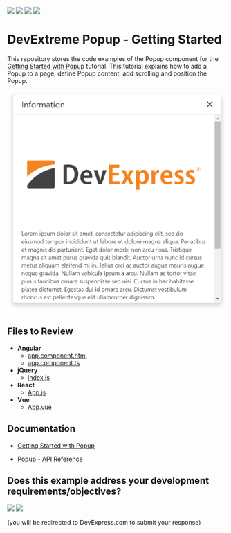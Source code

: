 <!-- default badges list -->
![](https://img.shields.io/endpoint?url=https://codecentral.devexpress.com/api/v1/VersionRange/355513332/23.1.3%2B)
[![](https://img.shields.io/badge/Open_in_DevExpress_Support_Center-FF7200?style=flat-square&logo=DevExpress&logoColor=white)](https://supportcenter.devexpress.com/ticket/details/T988263)
[![](https://img.shields.io/badge/📖_How_to_use_DevExpress_Examples-e9f6fc?style=flat-square)](https://docs.devexpress.com/GeneralInformation/403183)
[![](https://img.shields.io/badge/💬_Leave_Feedback-feecdd?style=flat-square)](#does-this-example-address-your-development-requirementsobjectives)
<!-- default badges end -->
# DevExtreme Popup - Getting Started

This repository stores the code examples of the Popup component for the [Getting Started with Popup](https://js.devexpress.com/Documentation/Guide/UI_Components/Popup/Getting_Started_with_Popup/) tutorial. This tutorial explains how to add a Popup to a page, define Popup content, add scrolling and position the Popup.

<div align="center"><img src="./popup.png" /></div>

## Files to Review

- **Angular**
    - [app.component.html](angular/src/app/app.component.html)
    - [app.component.ts](angular/src/app/app.component.ts)
- **jQuery**
    - [index.js](jquery/src/index.js)
- **React**
    - [App.js](react/src/App.js)
- **Vue**
    - [App.vue](vue/src/App.vue)

## Documentation

- [Getting Started with Popup](https://js.devexpress.com/Documentation/Guide/UI_Components/Popup/Getting_Started_with_Popup/)

- [Popup - API Reference](https://js.devexpress.com/Documentation/ApiReference/UI_Components/dxPopup/)
<!-- feedback -->
## Does this example address your development requirements/objectives?

[<img src="https://www.devexpress.com/support/examples/i/yes-button.svg"/>](https://www.devexpress.com/support/examples/survey.xml?utm_source=github&utm_campaign=getting-started-with-devextreme-popup&~~~was_helpful=yes) [<img src="https://www.devexpress.com/support/examples/i/no-button.svg"/>](https://www.devexpress.com/support/examples/survey.xml?utm_source=github&utm_campaign=getting-started-with-devextreme-popup&~~~was_helpful=no)

(you will be redirected to DevExpress.com to submit your response)
<!-- feedback end -->
